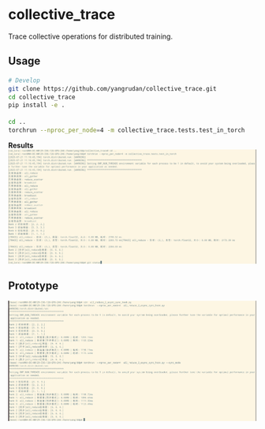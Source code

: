 # collective_trace

Trace collective operations for distributed training.

## Usage

```bash
# Develop
git clone https://github.com/yangrudan/collective_trace.git
cd collective_trace
pip install -e .

cd ..
torchrun --nproc_per_node=4 -m collective_trace.tests.test_in_torch
```

**Results**
![Results](docs/image2.png)

## Prototype

![Prototype](docs/image1.png)
